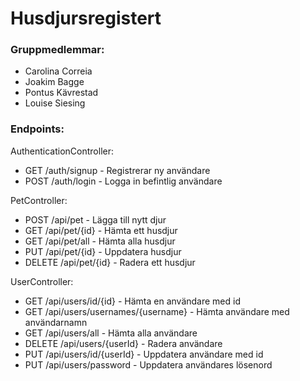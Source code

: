 # Husdjursregistert

### Gruppmedlemmar:
- Carolina Correia
- Joakim Bagge
- Pontus Kävrestad
- Louise Siesing
 

### Endpoints:

AuthenticationController:

- GET /auth/signup - Registrerar ny användare
- POST /auth/login - Logga in befintlig användare

PetController:
- POST /api/pet - Lägga till nytt djur
- GET /api/pet/{id} - Hämta ett husdjur 
- GET /api/pet/all - Hämta alla husdjur
- PUT /api/pet/{id} - Uppdatera husdjur
- DELETE /api/pet/{id} - Radera ett husdjur

UserController:
- GET /api/users/id/{id} - Hämta en användare med id
- GET /api/users/usernames/{username} - Hämta användare med användarnamn
- GET /api/users/all - Hämta alla användare
- DELETE /api/users/{userId} - Radera användare
- PUT /api/users/id/{userId} - Uppdatera användare med id
- PUT /api/users/password - Uppdatera användares lösenord

